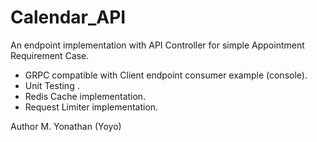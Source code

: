 # Calendar_API

An endpoint implementation with API Controller for simple Appointment Requirement Case.
* GRPC compatible with Client endpoint consumer example (console).
* Unit Testing .
* Redis Cache implementation.
* Request Limiter implementation.

Author M. Yonathan (Yoyo)
